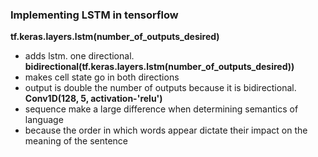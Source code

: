 
### Implementing LSTM in tensorflow
**tf.keras.layers.lstm(number_of_outputs_desired)**
- adds lstm. one directional.
**bidirectional(tf.keras.layers.lstm(number_of_outputs_desired))**
- makes cell state go in both directions
- output is double the number of outputs because it is bidirectional.
**Conv1D(128, 5, activation-'relu')**
- sequence make a large difference when determining semantics of language
- because the order in which words appear dictate their impact on the meaning of the sentence

